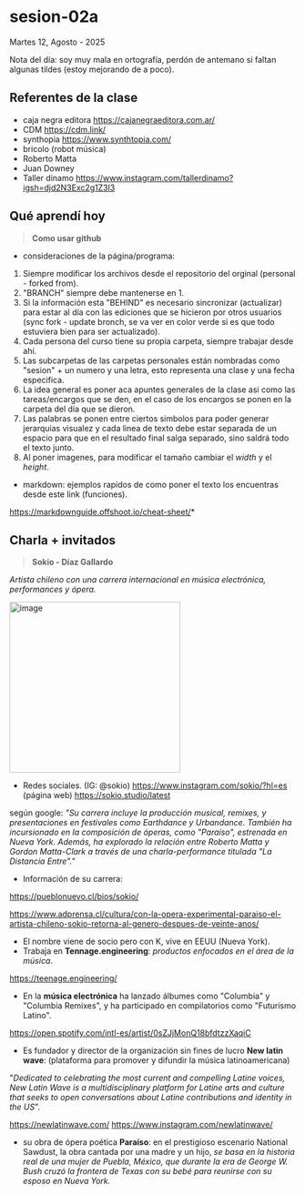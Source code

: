 # sesion-02a
Martes 12, Agosto - 2025

Nota del día: soy muy mala en ortografía, perdón de antemano si faltan algunas tildes (estoy mejorando de a poco). 

## Referentes de la clase
- caja negra editora  <https://cajanegraeditora.com.ar/>
- CDM  <https://cdm.link/>
- synthopia  <https://www.synthtopia.com/>
- bricolo (robot música)
- Roberto Matta
- Juan Downey
- Taller dinamo <https://www.instagram.com/tallerdinamo?igsh=djd2N3Exc2g1Z3l3>

## Qué aprendí hoy
>**Como usar github**
- consideraciones de la página/programa:

1. Siempre modificar los archivos desde el repositorio del orginal (personal - forked from).
2. "BRANCH" siempre debe mantenerse en 1. 
3. Si la información esta "BEHIND" es necesario sincronizar (actualizar) para estar al día con las ediciones que se hicieron por otros usuarios (sync fork - update bronch, se va ver en color verde si es que todo estuviera bien para ser actualizado).
4. Cada persona del curso tiene su propia carpeta, siempre trabajar desde ahí.
5. Las subcarpetas de las carpetas personales están nombradas como "sesion" + un numero y una letra, esto representa una clase y una fecha especifica.
6. La idea general es poner aca apuntes generales de la clase asi como las tareas/encargos que se den, en el caso de los encargos se ponen en la carpeta del día que se dieron.
7. Las palabras se ponen entre ciertos simbolos para poder generar jerarquias visualez y cada linea de texto debe estar separada de un espacio para que en el resultado final salga separado, sino saldrá todo el texto junto.
8. Al poner imagenes, para modificar el tamaño cambiar el *width* y el *height*. 

- markdown: ejemplos rapidos de como poner el texto los encuentras desde este link (funciones). 

<https://markdownguide.offshoot.io/cheat-sheet/>*

## Charla + invitados
>**Sokio - Díaz Gallardo**

*Artista chileno con una carrera internacional en música electrónica, performances y ópera.*

<img width="300" height="300" alt="image" src="https://github.com/user-attachments/assets/f8e4bdc2-c937-457e-a6be-f82e5ebe4729" />

- Redes sociales. (IG: @sokio) <https://www.instagram.com/sokio/?hl=es> (página web) <https://sokio.studio/latest>

según google: *"Su carrera incluye la producción musical, remixes, y presentaciones en festivales como Earthdance y Urbandance. También ha incursionado en la composición de óperas, como "Paraíso", estrenada en Nueva York. Además, ha explorado la relación entre Roberto Matta y Gordon Matta-Clark a través de una charla-performance titulada "La Distancia Entre"."*

- Información de su carrera:

<https://pueblonuevo.cl/bios/sokio/>  

<https://www.adprensa.cl/cultura/con-la-opera-experimental-paraiso-el-artista-chileno-sokio-retorna-al-genero-despues-de-veinte-anos/>

- El  nombre viene de socio pero con K, vive en EEUU (Nueva York).
- Trabaja en **Tennage.engineering**: *productos enfocados en el área de la música*.

<https://teenage.engineering/>

- En la **música electrónica** ha lanzado álbumes como "Columbia" y "Columbia Remixes", y ha participado en compilatorios como "Futurismo Latino". 

<https://open.spotify.com/intl-es/artist/0sZJjMonQ18bfdtzzXaqiC>

- Es fundador y director de la organización sin fines de lucro **New latin wave**: (plataforma para promover y difundir la música latinoamericana)

"*Dedicated to celebrating the most current and compelling Latine voices, New Latin Wave is a multidisciplinary platform for Latine arts and culture that seeks to open conversations about Latine contributions and identity in the US*".

<https://newlatinwave.com/>   <https://www.instagram.com/newlatinwave/>

- su obra de ópera poética **Paraíso**: en el prestigioso escenario National Sawdust, la obra cantada por una madre y un hijo, *se basa en la historia real de una mujer de Puebla, México, que durante la era de George W. Bush cruzó la frontera de Texas con su bebé para reunirse con su esposo en Nueva York.*
